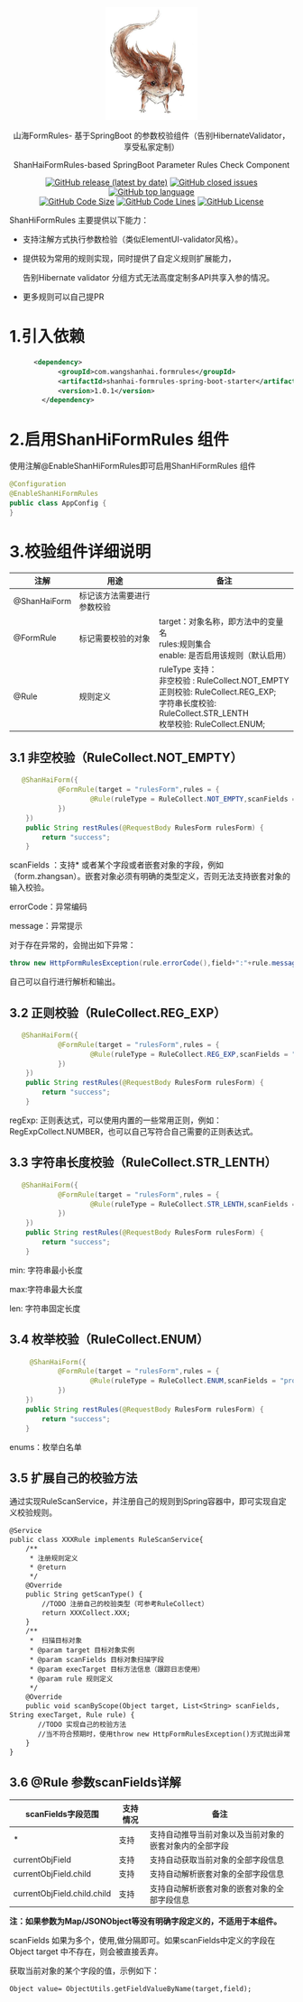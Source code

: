 <div align="center">
  <p>
    <img src="logo.jpg"  height="200px" />
  </p>
  <p>山海FormRules- 基于SpringBoot 的参数校验组件（告别HibernateValidator，享受私家定制）</p>
  <p>ShanHaiFormRules-based SpringBoot Parameter Rules Check Component</p>
  <p>
    <a href="https://github.com/SeeMountainSea/shanhai-formrules-spring-boot-starter
/releases/latest"><img alt="GitHub release (latest by date)" src="https://img.shields.io/github/v/release/SeeMountainSea/shanhai-formrules-spring-boot-starter"/></a>
    <a href="https://github.com/SeeMountainSea/shanhai-formrules-spring-boot-starter
/issues"><img alt="GitHub closed issues" src="https://img.shields.io/github/issues/SeeMountainSea/shanhai-formrules-spring-boot-starter?color=009688"/></a>
    <a href="https://github.com/topics/java"><img alt="GitHub top language" src="https://img.shields.io/github/languages/top/SeeMountainSea/shanhai-formrules-spring-boot-starter?color=eb8031"/></a>
    <br>
    <a href="https://github.com/SeeMountainSea/shanhai-formrules-spring-boot-starter
/find/master"><img alt="GitHub Code Size" src="https://img.shields.io/github/languages/code-size/SeeMountainSea/shanhai-formrules-spring-boot-starter?color=795548"/></a>
    <a href="https://github.com/SeeMountainSea/shanhai-formrules-spring-boot-starter
/find/master"><img alt="GitHub Code Lines" src="https://img.shields.io/tokei/lines/github/SeeMountainSea/shanhai-formrules-spring-boot-starter?color=37474F"/></a>
    <a href="https://github.com/SeeMountainSea/shanhai-formrules-spring-boot-starter
r/blob/master/LICENSE"><img alt="GitHub License" src="https://img.shields.io/github/license/SeeMountainSea/shanhai-formrules-spring-boot-starter?color=534BAE"/></a>
  </p>
</div>


ShanHiFormRules 主要提供以下能力：

- 支持注解方式执行参数检验（类似ElementUI-validator风格）。

- 提供较为常用的规则实现，同时提供了自定义规则扩展能力，

  告别Hibernate validator 分组方式无法高度定制多API共享入参的情况。

- 更多规则可以自己提PR

# 1.引入依赖

```xml
      <dependency>
            <groupId>com.wangshanhai.formrules</groupId>
            <artifactId>shanhai-formrules-spring-boot-starter</artifactId>
            <version>1.0.1</version>
        </dependency>
```

# 2.启用ShanHiFormRules 组件

使用注解@EnableShanHiFormRules即可启用ShanHiFormRules 组件

```java
@Configuration
@EnableShanHiFormRules
public class AppConfig {
}

```

# 3.校验组件详细说明

| 注解         | 用途                       | 备注                                                         |
| ------------ | -------------------------- | ------------------------------------------------------------ |
| @ShanHaiForm | 标记该方法需要进行参数校验 |                                                              |
| @FormRule    | 标记需要校验的对象         | target：对象名称，即方法中的变量名 <br/>rules:规则集合<br/>enable: 是否启用该规则（默认启用） |
| @Rule        | 规则定义                   | ruleType 支持：<br/> 非空校验  : RuleCollect.NOT_EMPTY <br/> 正则校验: RuleCollect.REG_EXP; <br/> 字符串长度校验: RuleCollect.STR_LENTH  <br/> 枚举校验: RuleCollect.ENUM; |



## 3.1 非空校验（RuleCollect.NOT_EMPTY）

```java
   @ShanHaiForm({
            @FormRule(target = "rulesForm",rules = {
                    @Rule(ruleType = RuleCollect.NOT_EMPTY,scanFields = "*",errorCode = 1001,message = "参数不能为空！")
            })
    })
    public String restRules(@RequestBody RulesForm rulesForm) {
        return "success";
    }
```

scanFields ：支持* 或者某个字段或者嵌套对象的字段，例如（form.zhangsan）。嵌套对象必须有明确的类型定义，否则无法支持嵌套对象的输入校验。

errorCode：异常编码

message：异常提示

对于存在异常的，会抛出如下异常：

```java
throw new HttpFormRulesException(rule.errorCode(),field+":"+rule.message())
```

自己可以自行进行解析和输出。

## 3.2 正则校验（RuleCollect.REG_EXP）

```java
   @ShanHaiForm({
            @FormRule(target = "rulesForm",rules = {
                    @Rule(ruleType = RuleCollect.REG_EXP,scanFields = "projectType", regExp = RegExpCollect.NUMBER,errorCode = 1002,message = "不符合格式要求！"
            })
    })
    public String restRules(@RequestBody RulesForm rulesForm) {
        return "success";
    }
```

regExp: 正则表达式，可以使用内置的一些常用正则，例如：RegExpCollect.NUMBER，也可以自己写符合自己需要的正则表达式。

## 3.3 字符串长度校验（RuleCollect.STR_LENTH）

```java
   @ShanHaiForm({
            @FormRule(target = "rulesForm",rules = {
                    @Rule(ruleType = RuleCollect.STR_LENTH,scanFields = "projectType", min = 1,max = 30,errorCode = 1002,message = "不符合长度要求！")
            })
    })
    public String restRules(@RequestBody RulesForm rulesForm) {
        return "success";
    }
```

min: 字符串最小长度

max:字符串最大长度

len: 字符串固定长度

## 3.4 枚举校验（RuleCollect.ENUM）

```java
     @ShanHaiForm({
            @FormRule(target = "rulesForm",rules = {
                    @Rule(ruleType = RuleCollect.ENUM,scanFields = "projectType", enums = {"张三","李四"},errorCode = 1002,message = "不符合格式要求！")
            })
    })
    public String restRules(@RequestBody RulesForm rulesForm) {
        return "success";
    }
```

enums：枚举白名单

## 3.5 扩展自己的校验方法

通过实现RuleScanService，并注册自己的规则到Spring容器中，即可实现自定义校验规则。

```
@Service
public class XXXRule implements RuleScanService{
    /**
     * 注册规则定义
     * @return
     */
    @Override
    public String getScanType() {
        //TODO 注册自己的校验类型（可参考RuleCollect）
        return XXXCollect.XXX; 
    }
    /**
     *  扫描目标对象
     * @param target 目标对象实例
     * @param scanFields 目标对象扫描字段 
     * @param execTarget 目标方法信息（跟踪日志使用）
     * @param rule 规则定义
     */
    @Override
    public void scanByScope(Object target, List<String> scanFields, String execTarget, Rule rule) {
       //TODO 实现自己的校验方法
       //当不符合预期时，使用throw new HttpFormRulesException()方式抛出异常
    }
}
```

## 3.6    @Rule 参数scanFields详解

| scanFields字段范围          | 支持情况 | 备注                                                   |
| --------------------------- | -------- | ------------------------------------------------------ |
| *                           | 支持     | 支持自动推导当前对象以及当前对象的嵌套对象内的全部字段 |
| currentObjField             | 支持     | 支持自动获取当前对象的全部字段信息                     |
| currentObjField.child       | 支持     | 支持自动解析嵌套对象的全部字段信息                     |
| currentObjField.child.child | 支持     | 支持自动解析嵌套对象的嵌套对象的全部字段信息           |

**注：如果参数为Map/JSONObject等没有明确字段定义的，不适用于本组件。**

scanFields 如果为多个，使用,做分隔即可。如果scanFields中定义的字段在Object target 中不存在，则会被直接丢弃。

获取当前对象的某个字段的值，示例如下：

```
Object value= ObjectUtils.getFieldValueByName(target,field);
```

